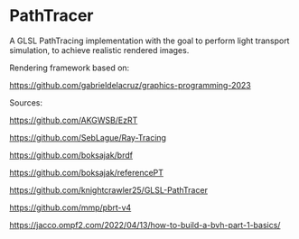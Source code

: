 # PathTracer

A GLSL PathTracing implementation with the goal to perform light transport simulation, to achieve realistic rendered images.

Rendering framework based on:

https://github.com/gabrieldelacruz/graphics-programming-2023

Sources:

https://github.com/AKGWSB/EzRT

https://github.com/SebLague/Ray-Tracing

https://github.com/boksajak/brdf

https://github.com/boksajak/referencePT

https://github.com/knightcrawler25/GLSL-PathTracer

https://github.com/mmp/pbrt-v4

https://jacco.ompf2.com/2022/04/13/how-to-build-a-bvh-part-1-basics/
